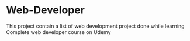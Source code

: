 # Web-Developer
This project contain a list of web development project done while learning Complete web developer course on Udemy
